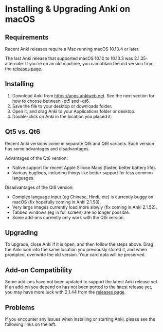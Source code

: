 # Installing & Upgrading Anki on macOS

<!-- toc -->

## Requirements

Recent Anki releases require a Mac running macOS 10.13.4 or later.

The last Anki release that supported macOS 10.10 to 10.13.3 was
2.1.35-alternate. If you're on an old machine, you can obtain the old
version from the [releases
page](https://github.com/ankitects/anki/releases).

## Installing

1. Download Anki from <https://apps.ankiweb.net>. See the next section
   for how to choose between -qt5 and -qt6.
2. Save the file to your desktop or downloads folder.
3. Open it, and drag Anki to your Applications folder or desktop.
4. Double-click on Anki in the location you placed it.

## Qt5 vs. Qt6

Recent Anki versions come in separate Qt5 and Qt6 variants. Each version
has some advantages and disadvantages.

Advantages of the Qt6 version:

- Native support for recent Apple Silicon Macs (faster, better battery life).
- Various bugfixes, including things like better support for less common languages.

Disadvantages of the Qt6 version:

- Complex language input (eg Chinese, Hindi, etc) is currently buggy on macOS (fix
  hopefully coming in Anki 2.1.53).
- Very large images currently load more slowly (fix coming in Anki 2.1.52).
- Tabbed windows (eg in full screen) are no longer possible.
- Some add-ons currently only work with the Qt5 version.

## Upgrading

To upgrade, close Anki if it is open, and then follow the steps above. Drag
the Anki icon into the same location you previously stored it, and when prompted,
overwrite the old version. Your card data will be preserved.

## Add-on Compatibility

Some add-ons have not been updated to support the latest Anki release yet. If an
add-on you depend on has not been ported to the latest release yet, you may have
more luck with 2.1.44 from the [releases
page](https://github.com/ankitects/anki/releases).

## Problems

If you encounter any issues when installing or starting Anki, please see the
following links on the left.
